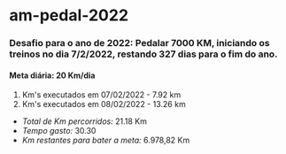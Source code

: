 # am-pedal-2022

### Desafio para o ano de 2022: Pedalar 7000 KM, iniciando os treinos no dia 7/2/2022, restando 327 dias para o fim do ano.
#### Meta diária: 20 Km/dia

1. Km's executados em 07/02/2022 - 7.92  km
2. Km's executados em 08/02/2022 - 13.26 km

- *Total de Km percorridos:*          21.18 Km
- *Tempo gasto:*                      30.30 
- *Km restantes para bater a meta:*   6.978,82 Km
